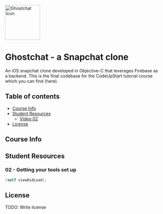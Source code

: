 <a href="https://codeupstart.com">
    <img src="https://s32.postimg.org/gzi5dekhh/ghost_chat_icon_web.png" alt="Ghostchat Icon" title="Ghost" align="center" height="114" width="114"/>
</a>

# Ghostchat - a Snapchat clone

An iOS snapchat clone developed in Objective-C that leverages Firebase as a backend. This is the final codebase for the CodeUpStart tutorial course which you can find (here).

## Table of contents

- [Course Info](#course-info)
- [Student Resources](#student-resources)
    - [Video 02](#02-getting-your-tools-set-up) 
- [License](#license)

## Course Info

## Student Resources

### 02 - Getting your tools set up

```objective-c
[self viewDidLoad];
```

## License

TODO: Write license